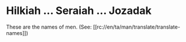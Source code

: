 # Hilkiah ... Seraiah ... Jozadak

These are the names of men. (See: [[rc://en/ta/man/translate/translate-names]])

